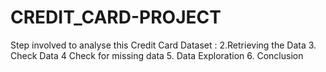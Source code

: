 # CREDIT_CARD-PROJECT
Step involved to analyse this Credit Card Dataset : 2.Retrieving the Data 3. Check Data 4 Check for missing data 5. Data Exploration 6. Conclusion
